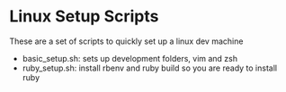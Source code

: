 # Linux Setup Scripts

These are a set of scripts to quickly set up a linux dev machine

- basic_setup.sh: sets up development folders, vim and zsh
- ruby_setup.sh: install rbenv and ruby build so you are ready to install ruby
